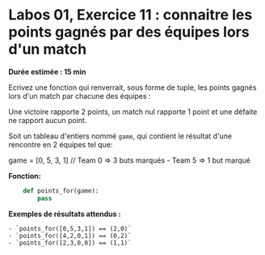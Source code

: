 # Labos 01, Exercice 11 : connaitre les points gagnés par des équipes lors d'un match

**Durée estimée : 15 min**

Ecrivez une fonction qui renverrait, sous forme de tuple, les points gagnés lors d'un match par chacune des équipes :

Une victoire rapporte 2 points, un match nul rapporte 1 point et une défaite ne rapport aucun point. 


Soit un tableau d'entiers nommé `game`, qui contient le résultat d'une rencontre en 2 équipes tel que:

game = [0, 5, 3, 1]   // Team 0 => 3 buts marqués - Team 5 => 1 but marqué

**Fonction:**
```python
	def points_for(game):
		pass
```
**Exemples de résultats attendus :**

	- `points_for([0,5,3,1]) == (2,0)`
	- `points_for([4,2,0,1]) == (0,2)`
	- `points_for([2,3,0,0]) == (1,1)`
